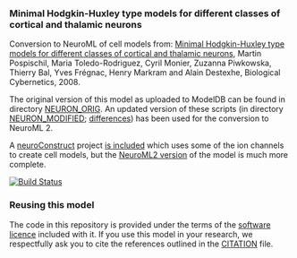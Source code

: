 ### Minimal Hodgkin-Huxley type models for different classes of cortical and thalamic neurons

Conversion to NeuroML of cell models from: [Minimal Hodgkin-Huxley type models for different classes of cortical and thalamic neurons](http://link.springer.com/article/10.1007/s00422-008-0263-8), Martin Pospischil, Maria Toledo-Rodriguez, Cyril Monier, Zuzanna Piwkowska, Thierry Bal, Yves Frégnac, Henry Markram and Alain Destexhe, Biological Cybernetics, 2008.

The original version of this model as uploaded to ModelDB can be found in directory [NEURON_ORIG](https://github.com/OpenSourceBrain/PospischilEtAl2008/tree/master/NEURON_ORIG). 
An updated version of these scripts (in directory [NEURON_MODIFIED](https://github.com/OpenSourceBrain/PospischilEtAl2008/tree/master/NEURON_MODIFIED); 
[differences](https://github.com/OpenSourceBrain/PospischilEtAl2008/blob/master/NEURON_MODIFIED/diffs_to_original.txt)) has been used for the conversion to NeuroML 2.

A [neuroConstruct](http://www.neuroconstruct.org/) project [is included](https://github.com/OpenSourceBrain/PospischilEtAl2008/tree/master/neuroConstruct) which uses some of the ion channels to create cell models, but the 
[NeuroML2 version](https://github.com/OpenSourceBrain/PospischilEtAl2008/tree/master/NeuroML2) of the model is much more complete.

[![Build Status](https://travis-ci.org/OpenSourceBrain/PospischilEtAl2008.svg?branch=master)](https://travis-ci.org/OpenSourceBrain/PospischilEtAl2008)

### Reusing this model

The code in this repository is provided under the terms of the [software licence](LICENCE) included with it. If you use this model in your research, we respectfully ask you to cite the references outlined in the [CITATION](CITATION.md) file.



